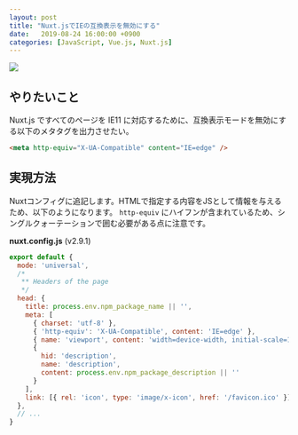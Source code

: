 ```yaml
---
layout: post
title: "Nuxt.jsでIEの互換表示を無効にする"
date:   2019-08-24 16:00:00 +0900
categories: [JavaScript, Vue.js, Nuxt.js]
---
```


![](/til/static/img/posts/nuxt-ie-edge.png)


## やりたいこと

Nuxt.js ですべてのページを IE11 に対応するために、互換表示モードを無効にする以下のメタタグを出力させたい。

```html
<meta http-equiv="X-UA-Compatible" content="IE=edge" />
```


## 実現方法

Nuxtコンフィグに追記します。HTMLで指定する内容をJSとして情報を与えるため、以下のようになります。
`http-equiv` にハイフンが含まれているため、シングルクォーテーションで囲む必要がある点に注意です。

__nuxt.config.js__ (v2.9.1)

```js
export default {
  mode: 'universal',
  /*
   ** Headers of the page
   */
  head: {
    title: process.env.npm_package_name || '',
    meta: [
      { charset: 'utf-8' },
      { 'http-equiv': 'X-UA-Compatible', content: 'IE=edge' },
      { name: 'viewport', content: 'width=device-width, initial-scale=1' },
      {
        hid: 'description',
        name: 'description',
        content: process.env.npm_package_description || ''
      }
    ],
    link: [{ rel: 'icon', type: 'image/x-icon', href: '/favicon.ico' }]
  },
  // ...
}
```
